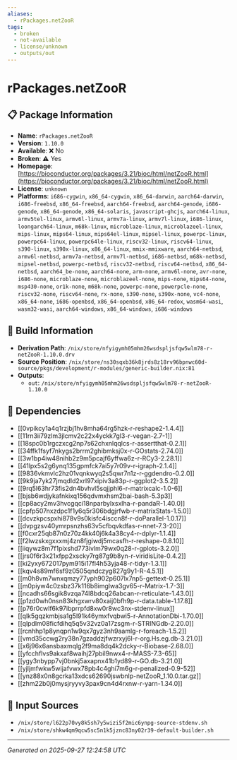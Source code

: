 ```yaml
---
aliases:
  - rPackages.netZooR
tags:
  - broken
  - not-available
  - license/unknown
  - outputs/out
---
```


# rPackages.netZooR

## 📋 Package Information

- **Name**: `rPackages.netZooR`
- **Version**: `1.10.0`
- **Available**: ❌ No
- **Broken**: ⚠️ Yes
- **Homepage**: [https://bioconductor.org/packages/3.21/bioc/html/netZooR.html](https://bioconductor.org/packages/3.21/bioc/html/netZooR.html)
- **License**: `unknown`
- **Platforms**: `i686-cygwin`, `x86_64-cygwin`, `x86_64-darwin`, `aarch64-darwin`, `i686-freebsd`, `x86_64-freebsd`, `aarch64-freebsd`, `aarch64-genode`, `i686-genode`, `x86_64-genode`, `x86_64-solaris`, `javascript-ghcjs`, `aarch64-linux`, `armv5tel-linux`, `armv6l-linux`, `armv7a-linux`, `armv7l-linux`, `i686-linux`, `loongarch64-linux`, `m68k-linux`, `microblaze-linux`, `microblazeel-linux`, `mips-linux`, `mips64-linux`, `mips64el-linux`, `mipsel-linux`, `powerpc-linux`, `powerpc64-linux`, `powerpc64le-linux`, `riscv32-linux`, `riscv64-linux`, `s390-linux`, `s390x-linux`, `x86_64-linux`, `mmix-mmixware`, `aarch64-netbsd`, `armv6l-netbsd`, `armv7a-netbsd`, `armv7l-netbsd`, `i686-netbsd`, `m68k-netbsd`, `mipsel-netbsd`, `powerpc-netbsd`, `riscv32-netbsd`, `riscv64-netbsd`, `x86_64-netbsd`, `aarch64_be-none`, `aarch64-none`, `arm-none`, `armv6l-none`, `avr-none`, `i686-none`, `microblaze-none`, `microblazeel-none`, `mips-none`, `mips64-none`, `msp430-none`, `or1k-none`, `m68k-none`, `powerpc-none`, `powerpcle-none`, `riscv32-none`, `riscv64-none`, `rx-none`, `s390-none`, `s390x-none`, `vc4-none`, `x86_64-none`, `i686-openbsd`, `x86_64-openbsd`, `x86_64-redox`, `wasm64-wasi`, `wasm32-wasi`, `aarch64-windows`, `x86_64-windows`, `i686-windows`

## 🔧 Build Information

- **Derivation Path**: `/nix/store/nfyigymh05mhm26wsdspljsfqw5wlm78-r-netZooR-1.10.0.drv`
- **Source Position**: `/nix/store/ns30sqxb36k8jrds8z18rv96bpnwc60d-source/pkgs/development/r-modules/generic-builder.nix:81`
- **Outputs**:
  - `out`:  `/nix/store/nfyigymh05mhm26wsdspljsfqw5wlm78-r-netZooR-1.10.0`

## 🔗 Dependencies

- [[0vpikcy1a4q1rzjbj1hv8mha64rg5hzk-r-reshape2-1.4.4]]
- [[11rn3ii79zlm3jlcmv2c22x4yckk7gl3-r-vegan-2.7-1]]
- [[18spc0b1rgczxcg2np7s62chxnlqqlcs-r-assertthat-0.2.1]]
- [[34ffk1fsyf7nkygs2brrm2ghibmksj0x-r-GOstats-2.74.0]]
- [[3w1bp4iw48nihb2z9m5pcajf6yffwa6z-r-RCy3-2.28.1]]
- [[41lpx5s2g6ynq135gpmfck7ai5y7r09v-r-igraph-2.1.4]]
- [[9836vkmvlc2hz01vqnkwyq2s5qwr7n1z-r-ggdendro-0.2.0]]
- [[9k9ja7yk27jmqdld2xrl97xipiv3a83p-r-ggplot2-3.5.2]]
- [[9rq5l63hr73fis2dn4bvhvl5sqjjphl6-r-matrixcalc-1.0-6]]
- [[bjsb6wdjykafnkixq156qdvmxhsm2bai-bash-5.3p3]]
- [[cp8acy2mv3hvcgqci18nparbylxsxlha-r-pandaR-1.40.0]]
- [[cpfp507nxzdpc1f1y6q5r306bdgjrfwb-r-matrixStats-1.5.0]]
- [[dcvzkpcspxhi878v9s0kisfc4isccn8f-r-doParallel-1.0.17]]
- [[dvpgzsv40ymrpsnzhs63v5cfbqvkdfas-r-nnet-7.3-20]]
- [[f0cxr25qb87n0z70z4kk40j6k4a38cy4-r-dplyr-1.1.4]]
- [[f2lwzskxgxxxmj4zn8fjgiwdj5mcasfh-r-reshape-0.8.10]]
- [[iiqywz8m7f1pixshd773ivlm79wx0q28-r-gplots-3.2.0]]
- [[jrs0f6r3x21xfpp2xscky7rg87g9b8yn-r-viridisLite-0.4.2]]
- [[ki2yxy672017pym915i17fl4h53yja48-r-tidyr-1.3.1]]
- [[kqv4s89mf6sf9z0505qndczyg827g9y1-R-4.5.1]]
- [[m0h8vm7wnxqmzy77yph902p607lx7np5-gettext-0.25.1]]
- [[m0piyw4c0zsbz37k116b8imglwa3gv65-r-Matrix-1.7-3]]
- [[ncadhs66sgik8vzqa74l8bdcq26abcan-r-reticulate-1.43.0]]
- [[p1zd0wh0nsn83khgxwrv80xaij0bfh9p-r-data.table-1.17.8]]
- [[p76r0cwlf6k97ibprrpfd8xw0r8wc3nx-stdenv-linux]]
- [[qlk5gqzkmbjsa1g5l91k46ymxfvqbwi5-r-AnnotationDbi-1.70.0]]
- [[qlpdlm08ficfdihq5q5v32vz0a17zsgm-r-STRINGdb-2.20.0]]
- [[rcnhhp1p8ynqpn1w9qx7gyz3nh9aamlg-r-foreach-1.5.2]]
- [[vmd35ccwg2ry38n7gzaddzjfwzrxyj6l-r-org.Hs.eg.db-3.21.0]]
- [[x6j96x6ansbaxmqlg2f9ma8dq4k2dcky-r-Biobase-2.68.0]]
- [[yfcchflvs9akxaf8waihj27pbil9nwx4-r-MASS-7.3-65]]
- [[ygy3nbypp7vj0bnkj5axapnx41b1yd89-r-GO.db-3.21.0]]
- [[yjljmfwkw5wijafvwx78pb4c4ghi7m6g-r-penalized-0.9-52]]
- [[ynz88x0n8gcrka13xdcs62690jswbnlp-netZooR_1.10.0.tar.gz]]
- [[zhm22b0j0mysjryyvy3pax9cn4d4rxnw-r-yarn-1.34.0]]

## 📁 Input Sources

- `/nix/store/l622p70vy8k5sh7y5wizi5f2mic6ynpg-source-stdenv.sh`
- `/nix/store/shkw4qm9qcw5sc5n1k5jznc83ny02r39-default-builder.sh`

---
*Generated on 2025-09-27 12:24:58 UTC*
